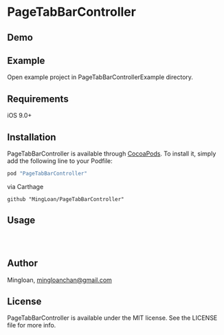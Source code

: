 # PageTabBarController

## Demo

## Example
Open example project in PageTabBarControllerExample directory.

## Requirements
iOS 9.0+

## Installation

PageTabBarController is available through [CocoaPods](http://cocoapods.org). To install
it, simply add the following line to your Podfile:

```ruby
pod "PageTabBarController"
```

via Carthage
```
github "MingLoan/PageTabBarController"
```

## Usage

```

        
```

## Author

Mingloan, mingloanchan@gmail.com

## License

PageTabBarController is available under the MIT license. See the LICENSE file for more info.
